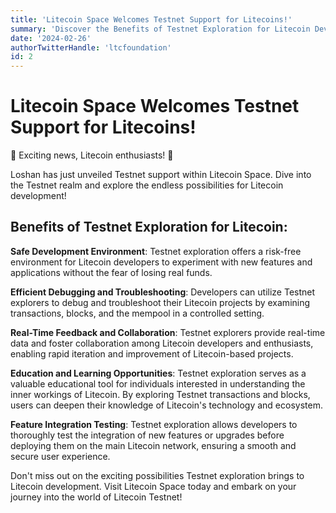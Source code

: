 ```yaml
---
title: 'Litecoin Space Welcomes Testnet Support for Litecoins!'
summary: 'Discover the Benefits of Testnet Exploration for Litecoin Development'
date: '2024-02-26'
authorTwitterHandle: 'ltcfoundation'
id: 2
---
```


# Litecoin Space Welcomes Testnet Support for Litecoins!

🎉 Exciting news, Litecoin enthusiasts! 🎉

Loshan has just unveiled Testnet support within Litecoin Space. Dive into the Testnet realm and explore the endless possibilities for Litecoin development!

## Benefits of Testnet Exploration for Litecoin:

**Safe Development Environment**: Testnet exploration offers a risk-free environment for Litecoin developers to experiment with new features and applications without the fear of losing real funds.

**Efficient Debugging and Troubleshooting**: Developers can utilize Testnet explorers to debug and troubleshoot their Litecoin projects by examining transactions, blocks, and the mempool in a controlled setting.

**Real-Time Feedback and Collaboration**: Testnet explorers provide real-time data and foster collaboration among Litecoin developers and enthusiasts, enabling rapid iteration and improvement of Litecoin-based projects.

**Education and Learning Opportunities**: Testnet exploration serves as a valuable educational tool for individuals interested in understanding the inner workings of Litecoin. By exploring Testnet transactions and blocks, users can deepen their knowledge of Litecoin's technology and ecosystem.

**Feature Integration Testing**: Testnet exploration allows developers to thoroughly test the integration of new features or upgrades before deploying them on the main Litecoin network, ensuring a smooth and secure user experience.

Don't miss out on the exciting possibilities Testnet exploration brings to Litecoin development. Visit Litecoin Space today and embark on your journey into the world of Litecoin Testnet!
